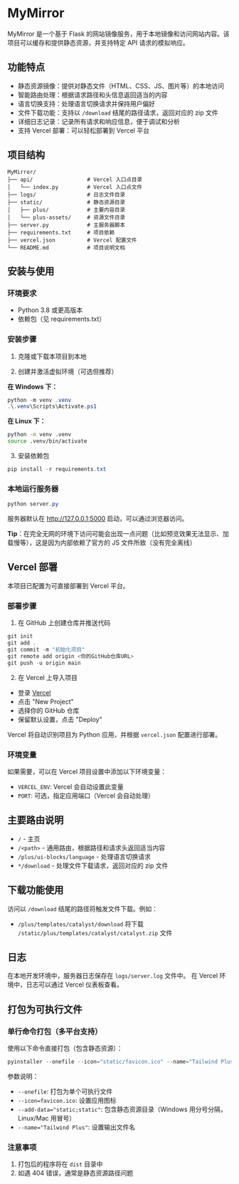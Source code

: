 # MyMirror

MyMirror 是一个基于 Flask 的网站镜像服务，用于本地镜像和访问网站内容。该项目可以缓存和提供静态资源，并支持特定 API 请求的模拟响应。

## 功能特点

- 静态资源镜像：提供对静态文件（HTML、CSS、JS、图片等）的本地访问
- 智能路由处理：根据请求路径和头信息返回适当的内容
- 语言切换支持：处理语言切换请求并保持用户偏好
- 文件下载功能：支持以 `/download` 结尾的路径请求，返回对应的 zip 文件
- 详细日志记录：记录所有请求和响应信息，便于调试和分析
- 支持 Vercel 部署：可以轻松部署到 Vercel 平台

## 项目结构

```
MyMirror/
├── api/                 # Vercel 入口点目录
│   └── index.py         # Vercel 入口点文件
├── logs/                # 日志文件目录
├── static/              # 静态资源目录
│   ├── plus/            # 主要内容目录
│   └── plus-assets/     # 资源文件目录
├── server.py            # 主服务器脚本
├── requirements.txt     # 项目依赖
├── vercel.json          # Vercel 配置文件
└── README.md            # 项目说明文档
```

## 安装与使用

### 环境要求

- Python 3.8 或更高版本
- 依赖包（见 requirements.txt）

### 安装步骤

1. 克隆或下载本项目到本地

2. 创建并激活虚拟环境（可选但推荐）

**在 Windows 下：**

```powershell
python -m venv .venv
.\.venv\Scripts\Activate.ps1
```

**在 Linux 下：**

```bash
python -m venv .venv
source .venv/bin/activate
```

3. 安装依赖包

```powershell
pip install -r requirements.txt
```

### 本地运行服务器

```powershell
python server.py
```

服务器默认在 http://127.0.0.1:5000 启动，可以通过浏览器访问。

**Tip**：在完全无网的环境下访问可能会出现一点问题（比如预览效果无法显示、加载慢等），这是因为内部依赖了官方的 JS 文件所致（没有完全离线）

## Vercel 部署

本项目已配置为可直接部署到 Vercel 平台。

### 部署步骤

1. 在 GitHub 上创建仓库并推送代码

```powershell
git init
git add .
git commit -m "初始化项目"
git remote add origin <你的GitHub仓库URL>
git push -u origin main
```

2. 在 Vercel 上导入项目

- 登录 [Vercel](https://vercel.com/)
- 点击 "New Project"
- 选择你的 GitHub 仓库
- 保留默认设置，点击 "Deploy"

Vercel 将自动识别项目为 Python 应用，并根据 `vercel.json` 配置进行部署。

### 环境变量

如果需要，可以在 Vercel 项目设置中添加以下环境变量：

- `VERCEL_ENV`: Vercel 会自动设置此变量
- `PORT`: 可选，指定应用端口（Vercel 会自动处理）

## 主要路由说明

- `/` - 主页
- `/<path>` - 通用路由，根据路径和请求头返回适当内容
- `/plus/ui-blocks/language` - 处理语言切换请求
- `*/download` - 处理文件下载请求，返回对应的 zip 文件

## 下载功能使用

访问以 `/download` 结尾的路径将触发文件下载。例如：

- `/plus/templates/catalyst/download` 将下载 `/static/plus/templates/catalyst/catalyst.zip` 文件

## 日志

在本地开发环境中，服务器日志保存在 `logs/server.log` 文件中。
在 Vercel 环境中，日志可以通过 Vercel 仪表板查看。

## 打包为可执行文件

### 单行命令打包（多平台支持）

使用以下命令直接打包（包含静态资源）：

```powershell
pyinstaller --onefile --icon="static/favicon.ico" --name="Tailwind Plus" --add-data="static;static" server.py
```

参数说明：

- `--onefile`: 打包为单个可执行文件
- `--icon=favicon.ico`: 设置应用图标
- `--add-data="static;static"`: 包含静态资源目录（Windows 用分号分隔，Linux/Mac 用冒号）
- `--name="Tailwind Plus"`: 设置输出文件名

### 注意事项

1. 打包后的程序将在 `dist` 目录中
2. 如遇 404 错误，通常是静态资源路径问题
